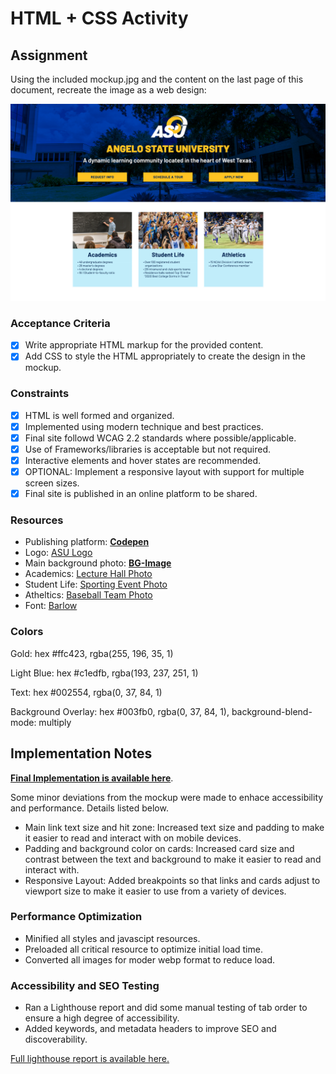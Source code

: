 # HTML + CSS Activity

## Assignment

Using the included mockup.jpg and the content on the last page of this document, recreate the image as a web design:

![1714577658208](image/README/1714577658208.png)

### Acceptance Criteria

* [X] Write appropriate HTML markup for the provided content.
* [X] Add CSS to style the HTML appropriately to create the design in the mockup.

### Constraints

* [X] HTML is well formed and organized.
* [X] Implemented using modern technique and best practices.
* [X] Final site followd WCAG 2.2 standards where possible/applicable.
* [X] Use of Frameworks/libraries is acceptable but not required.
* [X] Interactive elements and hover states are recommended.
* [X] OPTIONAL: Implement a responsive layout with support for multiple screen sizes.
* [X] Final site is published in an online platform to be shared.

### Resources

* Publishing platform: **[Codepen](https://codepen.io.)**
* Logo: [ASU Logo](https://www.angelo.edu/live/resource/image/_i/themes/global/assets/images/asu-logo-white-gold.svg)
* Main background photo: **[BG-Image](https://www.angelo.edu/live/image/gid/315/width/2000/45797_Mall_Between_Archer__CHP.jpg)**
* Academics: [Lecture Hall Photo](https://www.angelo.edu/live/image/gid/315/width/600/height/400/crop/1/41765_COM_3949.jpg)
* Student Life: [Sporting Event Photo](https://www.angelo.edu/live/image/gid/315/width/600/height/400/crop/1/55387_SCT_0033.jpg)
* Atheltics: [Baseball Team Photo](https://www.angelo.edu/live/image/gid/315/width/600/height/400/crop/1/49730_20220528_Rams_vs_CMU_Game_3_South_Central_Super_Regional_0039.JPG)
* Font: [Barlow](https://fonts.googleapis.com/css2?family=Barlow:ital,wght@0,100;0,200;0,300;0,400;0,500;0,600;0,700;0,800;0,900;1,100;1,200;1,300;1,400;1,500;1,600;1,700;1,800;1,900&display=swap)

### Colors

Gold: hex #ffc423, rgba(255, 196, 35, 1)

Light Blue: hex #c1edfb, rgba(193, 237, 251, 1)

Text: hex #002554, rgba(0, 37, 84, 1)

Background Overlay:  hex #003fb0, rgba(0, 37, 84, 1), background-blend-mode: multiply

## Implementation Notes

**[Final Implementation is available here](https://jrastetterpm.github.io/ASU/#)**.

Some minor deviations from the mockup were made to enhace accessibility and performance. Details listed below.

* Main link text size and hit zone: Increased text size and padding to make it easier to read and interact with on mobile devices.
* Padding and background color on cards: Increased card size and contrast between the text and background to make it easier to read and interact with.
* Responsive Layout: Added breakpoints so that links and cards adjust to viewport size to make it easier to use from a variety of devices.

### Performance Optimization

* Minified all styles and javascipt resources.
* Preloaded all critical resource to optimize initial load time.
* Converted all images for moder webp format to reduce load.

### Accessibility and SEO Testing

* Ran a Lighthouse report and did some manual testing of tab order to ensure a high degree of accessibility.
* Added keywords, and metadata headers to improve SEO and discoverability.

[Full lighthouse report is available here.](./Lighthouse_report.html)
